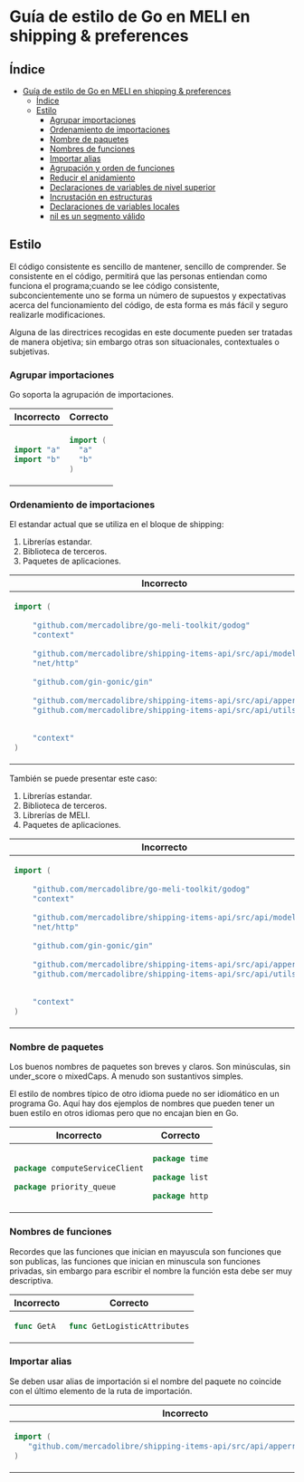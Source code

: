 <!--

Como editar este documento:

- Comenta todos los cambios primero creando una issue de Github.
- Actualice la tabla de contenido a medida que se agreguen o eliminen nuevas secciones.
- Usa tablas, una al lado de la otra para ejemplos de código. Como se explica a continuación.

Ejemplos de código:

Usar 2 espacios para indentar. Debes mantener un estado horizontal en las tablas una al lado de la otra.

Para el código de ejemplo, usar tablas una al lado de la otra, siguiendo el siguiente snippet.

~~~
<table>
<thead><tr><th>Bad</th><th>Good</th></tr></thead>
<tbody>
<tr><td>

```go
CÓDIGO INCORRECTO AQUÍ
```

</td><td>

```go
CÓDIGO CORRECTO AQUÍ
```

</td></tr>
</tbody></table>
~~~

(Necesitas dejar líneas vacías entre los <td> y los ejemplos de códigos para que Markdown pueda interpretarlo correctamente.)

Si necesitas añadir etiquetas o descripciones debajo de los ejemplos de código, debes añadir otra fila antes de la línea </tbody></table>.

~~~
<tr>
<td>DESCRIPCIÓN DE CÓDIGO INCORRECTO</td>
<td>DESCRIPCIÖN DE CÓDIGO CORRECTO</td>
</tr>
~~~

-->

# Guía de estilo de Go en MELI en shipping & preferences


## Índice

- [Guía de estilo de Go en MELI en shipping & preferences](#guía-de-estilo-de-go-en-meli-en-shipping--preferences)
	- [Índice](#índice)
	- [Estilo](#estilo)
		- [Agrupar importaciones](#agrupar-importaciones)
		- [Ordenamiento de importaciones](#ordenamiento-de-importaciones)
		- [Nombre de paquetes](#nombre-de-paquetes)
		- [Nombres de funciones](#nombres-de-funciones)
		- [Importar alias](#nombres-de-funciones)
		- [Agrupación y orden de funciones](#nombres-de-funciones)
		- [Reducir el anidamiento](#nombres-de-funciones)
		- [Declaraciones de variables de nivel superior](#nombres-de-funciones)
		- [Incrustación en estructuras](#nombres-de-funciones)
		- [Declaraciones de variables locales](#nombres-de-funciones)
		- [nil es un segmento válido](#nombres-de-funciones)



## Estilo
El código consistente es sencillo de mantener, sencillo de comprender. Se consistente en el código, permitirá que las personas entiendan como funciona el programa;cuando se lee código consistente, subconcientemente uno se forma un número de supuestos y expectativas acerca del funcionamiento del código, de esta forma es más fácil y seguro realizarle modificaciones. 

Alguna de las directrices recogidas en este documente pueden ser tratadas de manera objetiva; sin embargo otras son 
situacionales, contextuales o subjetivas.

### Agrupar importaciones

Go soporta la agrupación de importaciones.

<table>
<thead><tr><th>Incorrecto</th><th>Correcto</th></tr></thead>
<tbody>
<tr><td>

```go
import "a"
import "b"
```

</td><td>

```go
import (
  "a"
  "b"
)
```

</td></tr>
</tbody></table>

### Ordenamiento de importaciones

El estandar actual que se utiliza en el bloque de shipping:

  1. Librerías estandar.
  2. Biblioteca de terceros.
  3. Paquetes de aplicaciones.

<table>
<thead><tr><th>Incorrecto</th><th>Correcto</th></tr></thead>
<tbody>
<tr><td>

```go
import (

	"github.com/mercadolibre/go-meli-toolkit/godog"
	"context"

	"github.com/mercadolibre/shipping-items-api/src/api/model"
	"net/http"

	"github.com/gin-gonic/gin"

	"github.com/mercadolibre/shipping-items-api/src/api/apperror"
	"github.com/mercadolibre/shipping-items-api/src/api/utils"


	"context"
)
```

</td><td>

```go
import (
	"context"
	"net/http"

	"github.com/gin-gonic/gin"
	"github.com/mercadolibre/go-meli-toolkit/godog"

	"github.com/mercadolibre/shipping-items-api/src/api/apperror"
	"github.com/mercadolibre/shipping-items-api/src/api/model"
	"github.com/mercadolibre/shipping-items-api/src/api/utils"
)
```

</td></tr>
</tbody></table>

También se puede presentar este caso:

  1. Librerías estandar.
  2. Biblioteca de terceros.
  3. Librerías de MELI.
  4. Paquetes de aplicaciones.


<table>
<thead><tr><th>Incorrecto</th><th>Correcto</th></tr></thead>
<tbody>
<tr><td>

```go
import (

	"github.com/mercadolibre/go-meli-toolkit/godog"
	"context"

	"github.com/mercadolibre/shipping-items-api/src/api/model"
	"net/http"

	"github.com/gin-gonic/gin"

	"github.com/mercadolibre/shipping-items-api/src/api/apperror"
	"github.com/mercadolibre/shipping-items-api/src/api/utils"


	"context"
)
```

</td><td>

```go
import (
	"context"
	"net/http"

	"github.com/gin-gonic/gin"

	"github.com/mercadolibre/go-meli-toolkit/godog"

	"github.com/mercadolibre/shipping-items-api/src/api/apperror"
	"github.com/mercadolibre/shipping-items-api/src/api/model"
	"github.com/mercadolibre/shipping-items-api/src/api/utils"
)
```

</td></tr>
</tbody></table>


### Nombre de paquetes

Los buenos nombres de paquetes son breves y claros. Son minúsculas, sin under_score o mixedCaps. A menudo son sustantivos simples.

El estilo de nombres típico de otro idioma puede no ser idiomático en un programa Go. Aquí hay dos ejemplos de nombres que pueden tener un buen estilo en otros idiomas pero que no encajan bien en Go.

<table>
<thead><tr><th>Incorrecto</th><th>Correcto</th></tr></thead>
<tbody>
<tr><td>


```go
package computeServiceClient
```

```go
package priority_queue
```


</td><td>

```go
package time
```

```go
package list
```

```go
package http
```

</td></tr>
</tbody></table>

### Nombres de funciones

Recordes que las funciones que inician en mayuscula son funciones que son publicas, las funciones que inician en minuscula son funciones privadas, sin embargo para escribir el nombre la función esta debe ser muy descriptiva.

<table>
<thead><tr><th>Incorrecto</th><th>Correcto</th></tr></thead>
<tbody>
<tr><td>


```go
func GetA
```

</td><td>

```go
func GetLogisticAttributes
```

</td></tr>
</tbody></table>

### Importar alias

Se deben usar alias de importación si el nombre del paquete no coincide con el último elemento de la ruta de importación.

<table>
<thead><tr><th>Incorrecto</th><th>Correcto</th></tr></thead>
<tbody>
<tr><td>


```go
import (
   "github.com/mercadolibre/shipping-items-api/src/api/apperror56shipping"
)
```

</td><td>

```go
import (
    errors "github.com/mercadolibre/shipping-items-api/src/api/apperror56shipping"
)
```

</td></tr>
</tbody></table>
